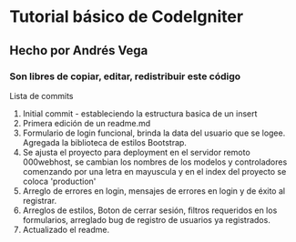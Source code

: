 # Tutorial básico de CodeIgniter #
## Hecho por Andrés Vega ##
### Son libres de copiar, editar, redistribuir este código ###

Lista de commits
1. Initial commit - estableciendo la estructura basica de un insert
2. Primera edición de un readme.md 
3. Formulario de login funcional, brinda la data del usuario que se logee. Agregada la biblioteca de estilos Bootstrap.
4. Se ajusta el proyecto para deployment en el servidor remoto 000webhost, se cambian los nombres de los modelos y controladores comenzando por una letra en mayuscula y en el index del proyecto se coloca 'production'
5. Arreglo de errores en login, mensajes de errores en login y de éxito al registrar.
6. Arreglos de estilos, Boton de cerrar sesión, filtros requeridos en los formularios, arreglado bug de registro de usuarios ya registrados.
7. Actualizado el readme.
